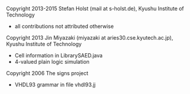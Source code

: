 Copyright 2013-2015 Stefan Holst (mail at s-holst.de), Kyushu Institute of Technology

- all contributions not attributed otherwise

Copyright 2013 Jin Miyazaki (miyazaki at aries30.cse.kyutech.ac.jp), Kyushu Institute of Technology

- Cell information in LibrarySAED.java
- 4-valued plain logic simulation

Copyright 2006 The signs project

- VHDL93 grammar in file vhdl93.jj